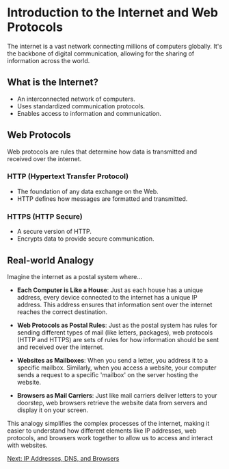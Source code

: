 # Introduction to the Internet and Web Protocols

The internet is a vast network connecting millions of computers globally. It's the backbone of digital communication, allowing for the sharing of information across the world.

## What is the Internet?
- An interconnected network of computers.
- Uses standardized communication protocols.
- Enables access to information and communication.

## Web Protocols
Web protocols are rules that determine how data is transmitted and received over the internet.

### HTTP (Hypertext Transfer Protocol)
- The foundation of any data exchange on the Web.
- HTTP defines how messages are formatted and transmitted.

### HTTPS (HTTP Secure)
- A secure version of HTTP.
- Encrypts data to provide secure communication.

## Real-world Analogy
Imagine the internet as a postal system where...

- **Each Computer is Like a House**: Just as each house has a unique address, every device connected to the internet has a unique IP address. This address ensures that information sent over the internet reaches the correct destination.

- **Web Protocols as Postal Rules**: Just as the postal system has rules for sending different types of mail (like letters, packages), web protocols (HTTP and HTTPS) are sets of rules for how information should be sent and received over the internet.

- **Websites as Mailboxes**: When you send a letter, you address it to a specific mailbox. Similarly, when you access a website, your computer sends a request to a specific 'mailbox' on the server hosting the website.

- **Browsers as Mail Carriers**: Just like mail carriers deliver letters to your doorstep, web browsers retrieve the website data from servers and display it on your screen.

This analogy simplifies the complex processes of the internet, making it easier to understand how different elements like IP addresses, web protocols, and browsers work together to allow us to access and interact with websites.

[Next: IP Addresses, DNS, and Browsers](IP-DNS&Browser.md)
